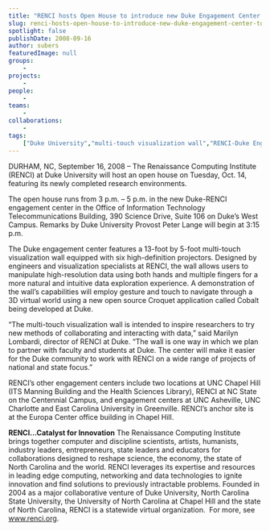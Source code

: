 ```yaml
---
title: "RENCI hosts Open House to introduce new Duke Engagement Center to campus community"
slug: renci-hosts-open-house-to-introduce-new-duke-engagement-center-to-campus-community
spotlight: false
publishDate: 2008-09-16
author: subers
featuredImage: null
groups:
    - 
projects:
    - 
people:
    - 
teams: 
    - 
collaborations:
    - 
tags:
    ["Duke University","multi-touch visualization wall","RENCI-Duke Engagement Center"]
---
```

DURHAM, NC, September 16, 2008 – The Renaissance Computing Institute (RENCI) at Duke University will host an open house on Tuesday, Oct. 14, featuring its newly completed research environments.<!--more-->

The open house runs from 3 p.m. – 5 p.m. in the new Duke-RENCI engagement center in the Office of Information Technology Telecommunications Building, 390 Science Drive, Suite 106 on Duke’s West Campus. Remarks by Duke University Provost Peter Lange will begin at 3:15 p.m.

The Duke engagement center features a 13-foot by 5-foot multi-touch visualization wall equipped with six high-definition projectors. Designed by engineers and visualization specialists at RENCI, the wall allows users to manipulate high-resolution data using both hands and multiple fingers for a more natural and intuitive data exploration experience. A demonstration of the wall’s capabilities will employ gesture and touch to navigate through a 3D virtual world using a new open source Croquet application called Cobalt being developed at Duke.

“The multi-touch visualization wall is intended to inspire researchers to try new methods of collaborating and interacting with data,” said Marilyn Lombardi, director of RENCI at Duke. “The wall is one way in which we plan to partner with faculty and students at Duke. The center will make it easier for the Duke community to work with RENCI on a wide range of projects of national and state focus.”

RENCI’s other engagement centers include two locations at UNC Chapel Hill (ITS Manning Building and the Health Sciences Library), RENCI at NC State on the Centennial Campus, and engagement centers at UNC Asheville, UNC Charlotte and East Carolina University in Greenville. RENCI’s anchor site is at the Europa Center office building in Chapel Hill.

<strong>RENCI…Catalyst for  Innovation</strong>
The Renaissance Computing Institute brings together computer and discipline scientists, artists, humanists, industry leaders, entrepreneurs, state leaders and educators for collaborations designed to reshape science, the economy, the state of North Carolina and the world. RENCI leverages its expertise and resources in leading edge computing, networking and data technologies to ignite innovation and find solutions to previously intractable problems. Founded in 2004 as a major collaborative venture of Duke University, North Carolina State University, the University of North Carolina at Chapel Hill and the state of North Carolina, RENCI is a statewide virtual organization.  For more, see <a href="https://www.renci.org/">www.renci.org</a>.
